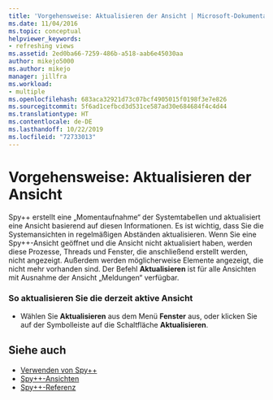 ```yaml
---
title: 'Vorgehensweise: Aktualisieren der Ansicht | Microsoft-Dokumentation'
ms.date: 11/04/2016
ms.topic: conceptual
helpviewer_keywords:
- refreshing views
ms.assetid: 2ed0ba66-7259-486b-a518-aab6e45030aa
author: mikejo5000
ms.author: mikejo
manager: jillfra
ms.workload:
- multiple
ms.openlocfilehash: 683aca32921d73c07bcf4905015f0198f3e7e826
ms.sourcegitcommit: 5f6ad1cefbcd3d531ce587ad30e684684f4c4d44
ms.translationtype: HT
ms.contentlocale: de-DE
ms.lasthandoff: 10/22/2019
ms.locfileid: "72733013"
---
```

# <a name="how-to-refresh-the-view"></a>Vorgehensweise: Aktualisieren der Ansicht
Spy++ erstellt eine „Momentaufnahme“ der Systemtabellen und aktualisiert eine Ansicht basierend auf diesen Informationen. Es ist wichtig, dass Sie die Systemansichten in regelmäßigen Abständen aktualisieren. Wenn Sie eine Spy++-Ansicht geöffnet und die Ansicht nicht aktualisiert haben, werden diese Prozesse, Threads und Fenster, die anschließend erstellt werden, nicht angezeigt. Außerdem werden möglicherweise Elemente angezeigt, die nicht mehr vorhanden sind. Der Befehl **Aktualisieren** ist für alle Ansichten mit Ausnahme der Ansicht „Meldungen“ verfügbar.

### <a name="to-refresh-the-currently-active-view"></a>So aktualisieren Sie die derzeit aktive Ansicht

- Wählen Sie **Aktualisieren** aus dem Menü **Fenster** aus, oder klicken Sie auf der Symbolleiste auf die Schaltfläche **Aktualisieren**.

## <a name="see-also"></a>Siehe auch
- [Verwenden von Spy++](../debugger/using-spy-increment.md)
- [Spy++-Ansichten](../debugger/spy-increment-views.md)
- [Spy++-Referenz](../debugger/spy-increment-reference.md)